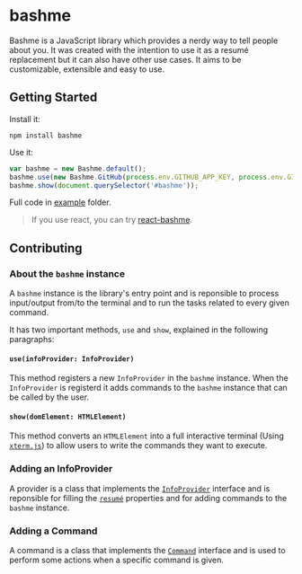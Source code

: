 # bashme

Bashme is a JavaScript library which provides a nerdy way to tell people about you. It was created with the intention to use it as a resumé replacement but it can also have other use cases. It aims to be customizable, extensible and easy to use.

## Getting Started

Install it:

```
npm install bashme
```

Use it:

```js
var bashme = new Bashme.default();
bashme.use(new Bashme.GitHub(process.env.GITHUB_APP_KEY, process.env.GITHUB_SECRET);
bashme.show(document.querySelector('#bashme'));
```

Full code in [example](example) folder.

> If you use react, you can try [react-bashme](https://github.com/agurodriguez/react-bashme).

## Contributing

### About the `bashme` instance

A `bashme` instance is the library's entry point and is reponsible to process input/output from/to the terminal and to run the tasks related to every given command.

It has two important methods, `use` and `show`, explained in the following paragraphs:

#### `use(infoProvider: InfoProvider)` 

This method registers a new `InfoProvider` in the `bashme` instance. When the `InfoProvider` is registerd it adds commands to the `bashme` instance that can be called by the user.

#### `show(domElement: HTMLElement)` 

This method converts an `HTMLElement` into a full interactive terminal (Using [`xterm.js`]()) to allow users to write the commands they want to execute.

### Adding an InfoProvider

A provider is a class that implements the [`InfoProvider`]() interface and is reponsible for filling the [`resumé`]() properties and for adding commands to the `bashme` instance.

### Adding a Command

A command is a class that implements the [`Command`]() interface and is used to perform some actions when a specific command is given.
